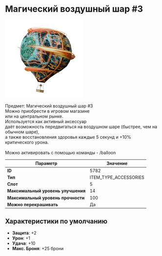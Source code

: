 # Магический воздушный шар #3

![Item Image](../img/5782.webp?raw=true)

Предмет: Магический воздушный шар #3<br>Можно приобрести в игровом магазине<br>или на центральном рынке.<br>Используется как активный аксессуар<br>даёт возможность передвигаться на воздушном шаре (быстрее, чем на обычном шаре),<br>а также восстановления здоровья каждые 5 секунд и +10% критического урона.<br><br>Можно активировать с помощью команды - /balloon


| Параметр | Значение |
|----------|----------|
| **ID** | 5782 |
| **Тип** | ITEM_TYPE_ACCESSORIES |
| **Слот** | 5 |
| **Максимальный уровень улучшения** | 14 |
| **Максимальный уровень прочности** | 100 |
| **Можно перекрашивать** | Да |

## Характеристики по умолчанию

- **Защита**: +2
- **Урон**: +1
- **Удача**: +10
- **Макс. Броня**: +25 брони

